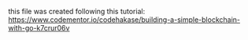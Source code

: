 this file was created following this tutorial:
https://www.codementor.io/codehakase/building-a-simple-blockchain-with-go-k7crur06v